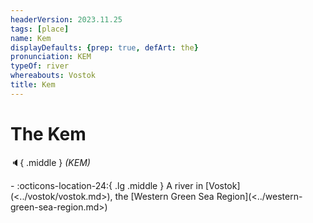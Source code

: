 ```yaml
---
headerVersion: 2023.11.25
tags: [place]
name: Kem
displayDefaults: {prep: true, defArt: the}
pronunciation: KEM
typeOf: river
whereabouts: Vostok
title: Kem
---
```

# The Kem
:speaker:{ .middle } *(KEM)*  
<div class="grid cards ext-narrow-margin ext-one-column" markdown>
-    :octicons-location-24:{ .lg .middle } A river in [Vostok](<../vostok/vostok.md>), the [Western Green Sea Region](<../western-green-sea-region.md>)  
</div>



